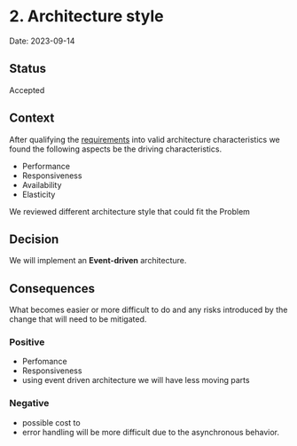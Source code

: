 # 2. Architecture style

Date: 2023-09-14

## Status

Accepted

## Context


After qualifying the  [requirements](/doc/architecture-characteristics.md) into valid architecture characteristics 
we found the following aspects be the driving characteristics.

- Performance
- Responsiveness
- Availability
- Elasticity

We reviewed different architecture style that could fit the Problem

## Decision

We will implement an **Event-driven** architecture.

## Consequences

What becomes easier or more difficult to do and any risks introduced by the change that will need to be mitigated.

### Positive

- Perfomance
- Responsiveness
- using event driven architecture we will have less moving parts

### Negative

- possible cost to
- error handling will be more difficult due to the asynchronous behavior.
